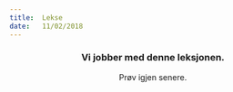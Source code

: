 ```yaml
---
title:  Lekse
date:   11/02/2018
---
```


### <center>Vi jobber med denne leksjonen.</center>
<center>Prøv igjen senere.</center>